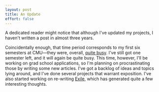 ```yaml
---
layout: post
title: An Update
effort: false
---
```


A dedicated reader might notice that although I've updated my projects, I haven't written a post in almost three years. 

<!--end_excerpt-->

Coincidentally enough, that time period corresponds to my first six semesters at CMU&mdash;they were, overall, [quite busy](/cmu). I've still got one semester left, and it will again be quite busy. This time, however, I'll be working on grad school applications, so I'm planning on procrastinating those by writing some new articles. I've got a backlog of ideas and topics lying around, and I've done several projects that warrant exposition. I've also started working on re-writing [Exile](/projects/exile), which has generated quite a few interesting thoughts. 
